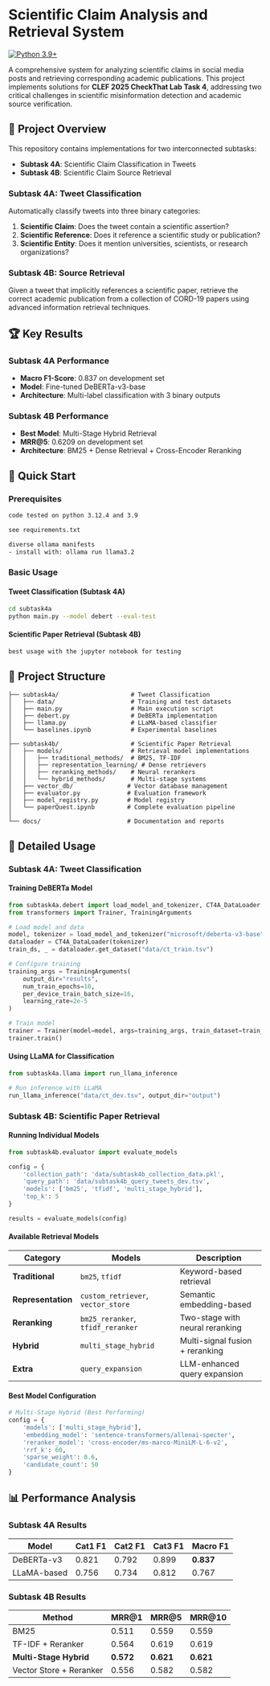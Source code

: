 # Scientific Claim Analysis and Retrieval System

[![Python 3.9+](https://img.shields.io/badge/python-3.9+-blue.svg)](https://www.python.org/downloads/)

A comprehensive system for analyzing scientific claims in social media posts and retrieving corresponding academic publications. This project implements solutions for **CLEF 2025 CheckThat Lab Task 4**, addressing two critical challenges in scientific misinformation detection and academic source verification.

## 🎯 Project Overview

This repository contains implementations for two interconnected subtasks:

- **Subtask 4A**: Scientific Claim Classification in Tweets
- **Subtask 4B**: Scientific Claim Source Retrieval

### Subtask 4A: Tweet Classification
Automatically classify tweets into three binary categories:
1. **Scientific Claim**: Does the tweet contain a scientific assertion?
2. **Scientific Reference**: Does it reference a scientific study or publication?
3. **Scientific Entity**: Does it mention universities, scientists, or research organizations?

### Subtask 4B: Source Retrieval
Given a tweet that implicitly references a scientific paper, retrieve the correct academic publication from a collection of CORD-19 papers using advanced information retrieval techniques.

## 🏆 Key Results

### Subtask 4A Performance
- **Macro F1-Score**: 0.837 on development set
- **Model**: Fine-tuned DeBERTa-v3-base
- **Architecture**: Multi-label classification with 3 binary outputs

### Subtask 4B Performance
- **Best Model**: Multi-Stage Hybrid Retrieval
- **MRR@5**: 0.6209 on development set
- **Architecture**: BM25 + Dense Retrieval + Cross-Encoder Reranking

## 🚀 Quick Start

### Prerequisites
```bash
code tested on python 3.12.4 and 3.9

see requirements.txt

diverse ollama manifests
- install with: ollama run llama3.2
```

### Basic Usage

#### Tweet Classification (Subtask 4A)
```bash
cd subtask4a
python main.py --model debert --eval-test
```

#### Scientific Paper Retrieval (Subtask 4B)
```bash
best usage with the jupyter notebook for testing
```

## 📁 Project Structure

```
├── subtask4a/                    # Tweet Classification
│   ├── data/                     # Training and test datasets
│   ├── main.py                   # Main execution script
│   ├── debert.py                 # DeBERTa implementation
│   ├── llama.py                  # LLaMA-based classifier
│   └── baselines.ipynb           # Experimental baselines
│
├── subtask4b/                    # Scientific Paper Retrieval
│   ├── models/                   # Retrieval model implementations
│   │   ├── traditional_methods/  # BM25, TF-IDF
│   │   ├── representation_learning/ # Dense retrievers
│   │   ├── reranking_methods/    # Neural rerankers
│   │   └── hybrid_methods/       # Multi-stage systems
│   ├── vector_db/               # Vector database management
│   ├── evaluator.py             # Evaluation framework
│   ├── model_registry.py        # Model registry
│   └── paperQuest.ipynb         # Complete evaluation pipeline
│
└── docs/                        # Documentation and reports
```

## 🔧 Detailed Usage

### Subtask 4A: Tweet Classification

#### Training DeBERTa Model
```python
from subtask4a.debert import load_model_and_tokenizer, CT4A_DataLoader
from transformers import Trainer, TrainingArguments

# Load model and data
model, tokenizer = load_model_and_tokenizer("microsoft/deberta-v3-base")
dataloader = CT4A_DataLoader(tokenizer)
train_ds, _ = dataloader.get_dataset("data/ct_train.tsv")

# Configure training
training_args = TrainingArguments(
    output_dir="results",
    num_train_epochs=10,
    per_device_train_batch_size=16,
    learning_rate=2e-5
)

# Train model
trainer = Trainer(model=model, args=training_args, train_dataset=train_ds)
trainer.train()
```

#### Using LLaMA for Classification
```python
from subtask4a.llama import run_llama_inference

# Run inference with LLaMA
run_llama_inference("data/ct_dev.tsv", output_dir="output")
```

### Subtask 4B: Scientific Paper Retrieval

#### Running Individual Models
```python
from subtask4b.evaluator import evaluate_models

config = {
    'collection_path': 'data/subtask4b_collection_data.pkl',
    'query_path': 'data/subtask4b_query_tweets_dev.tsv',
    'models': ['bm25', 'tfidf', 'multi_stage_hybrid'],
    'top_k': 5
}

results = evaluate_models(config)
```

#### Available Retrieval Models

| Category | Models | Description |
|----------|--------|-------------|
| **Traditional** | `bm25`, `tfidf` | Keyword-based retrieval |
| **Representation** | `custom_retriever`, `vector_store` | Semantic embedding-based |
| **Reranking** | `bm25_reranker`, `tfidf_reranker` | Two-stage with neural reranking |
| **Hybrid** | `multi_stage_hybrid` | Multi-signal fusion + reranking |
| **Extra** | `query_expansion` | LLM-enhanced query expansion |

#### Best Model Configuration
```python
# Multi-Stage Hybrid (Best Performing)
config = {
    'models': ['multi_stage_hybrid'],
    'embedding_model': 'sentence-transformers/allenai-specter',
    'reranker_model': 'cross-encoder/ms-marco-MiniLM-L-6-v2',
    'rrf_k': 60,
    'sparse_weight': 0.6,
    'candidate_count': 50
}
```

## 📊 Performance Analysis

### Subtask 4A Results
| Model | Cat1 F1 | Cat2 F1 | Cat3 F1 | Macro F1 |
|-------|---------|---------|---------|----------|
| DeBERTa-v3 | 0.821 | 0.792 | 0.899 | **0.837** |
| LLaMA-based | 0.756 | 0.734 | 0.812 | 0.767 |

### Subtask 4B Results
| Method | MRR@1 | MRR@5 | MRR@10 |
|--------|-------|-------|--------|
| BM25 | 0.511 | 0.559 | 0.559 |
| TF-IDF + Reranker | 0.564 | 0.619 | 0.619 |
| **Multi-Stage Hybrid** | **0.572** | **0.621** | **0.621** |
| Vector Store + Reranker | 0.556 | 0.582 | 0.582 |
